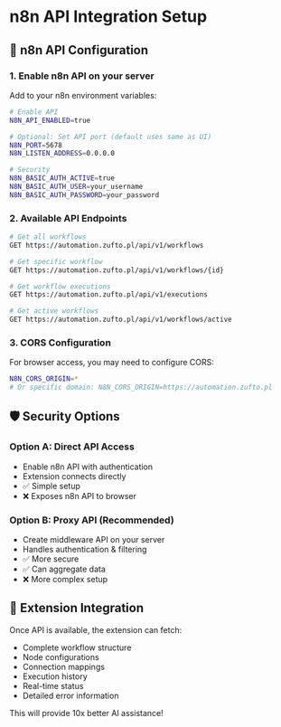 # n8n API Integration Setup

## 🔧 n8n API Configuration

### 1. Enable n8n API on your server

Add to your n8n environment variables:
```bash
# Enable API
N8N_API_ENABLED=true

# Optional: Set API port (default uses same as UI)
N8N_PORT=5678
N8N_LISTEN_ADDRESS=0.0.0.0

# Security
N8N_BASIC_AUTH_ACTIVE=true
N8N_BASIC_AUTH_USER=your_username
N8N_BASIC_AUTH_PASSWORD=your_password
```

### 2. Available API Endpoints

```bash
# Get all workflows
GET https://automation.zufto.pl/api/v1/workflows

# Get specific workflow
GET https://automation.zufto.pl/api/v1/workflows/{id}

# Get workflow executions
GET https://automation.zufto.pl/api/v1/executions

# Get active workflows
GET https://automation.zufto.pl/api/v1/workflows/active
```

### 3. CORS Configuration

For browser access, you may need to configure CORS:
```bash
N8N_CORS_ORIGIN=*
# Or specific domain: N8N_CORS_ORIGIN=https://automation.zufto.pl
```

## 🛡️ Security Options

### Option A: Direct API Access
- Enable n8n API with authentication
- Extension connects directly
- ✅ Simple setup
- ❌ Exposes n8n API to browser

### Option B: Proxy API (Recommended)
- Create middleware API on your server
- Handles authentication & filtering  
- ✅ More secure
- ✅ Can aggregate data
- ❌ More complex setup

## 📡 Extension Integration

Once API is available, the extension can fetch:
- Complete workflow structure
- Node configurations  
- Connection mappings
- Execution history
- Real-time status
- Detailed error information

This will provide 10x better AI assistance! 